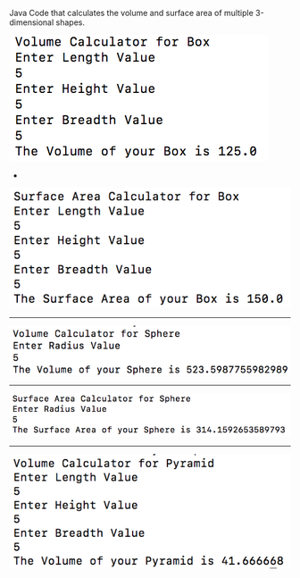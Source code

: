 Java Code that calculates the volume and surface area of multiple 3-dimensional shapes.

![ShapeTester App](https://github.com/Wheaties0/Programming_1_2017-2018/blob/master/ShapeTester/BoxVolume.png)

-

![ShapeTester App](https://github.com/Wheaties0/Programming_1_2017-2018/blob/master/ShapeTester/BoxSurfaceArea.png)

--------------------

![ShapeTester App](https://github.com/Wheaties0/Programming_1_2017-2018/blob/master/ShapeTester/SphereVolume.png)

--------------------

![ShapeTester App](https://github.com/Wheaties0/Programming_1_2017-2018/blob/master/ShapeTester/SphereSurfaceArea.png)

--------------------

![ShapeTester App](https://github.com/Wheaties0/Programming_1_2017-2018/blob/master/ShapeTester/PyramidVolume.png)

